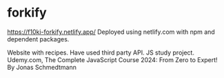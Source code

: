 # forkify
https://f10ki-forkify.netlify.app/
Deployed using netlify.com with npm and dependent packages. 

Website with recipes. Have used third party API. JS study project.
Udemy.com, The Complete JavaScript Course 2024: From Zero to Expert! By Jonas Schmedtmann
